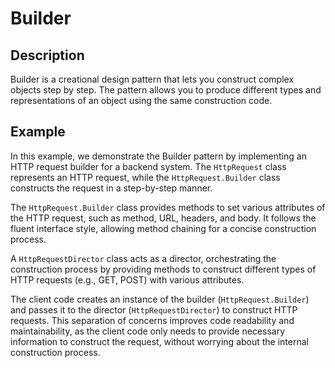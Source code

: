 # Builder

## Description

Builder is a creational design pattern that lets you construct complex objects step by step. The pattern allows you to produce different types and representations of an object using the same construction code.

## Example

In this example, we demonstrate the Builder pattern by implementing an HTTP request builder for a backend system. The `HttpRequest` class represents an HTTP request, while the `HttpRequest.Builder` class constructs the request in a step-by-step manner.

The `HttpRequest.Builder` class provides methods to set various attributes of the HTTP request, such as method, URL, headers, and body. It follows the fluent interface style, allowing method chaining for a concise construction process.

A `HttpRequestDirector` class acts as a director, orchestrating the construction process by providing methods to construct different types of HTTP requests (e.g., GET, POST) with various attributes.

The client code creates an instance of the builder (`HttpRequest.Builder`) and passes it to the director (`HttpRequestDirector`) to construct HTTP requests. This separation of concerns improves code readability and maintainability, as the client code only needs to provide necessary information to construct the request, without worrying about the internal construction process.


